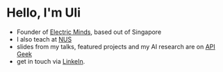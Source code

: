 # Hello, I'm Uli

* Founder of [Electric Minds](https://www.electricminds.net/), based out of Singapore
* I also teach at [NUS](https://www.nus.edu.sg/)
* slides from my talks, featured projects and my AI research are on [API Geek](https://apigeek.net/)
* get in touch via [LinkeIn](https://www.linkedin.com/in/uhitzel/).
